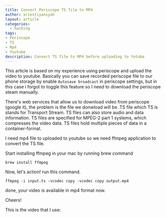 ```yaml
---
title: Convert Periscope TS file to MP4
author: ariestiyansyah
layout: article
categories:
  - hacking
tags:
- Periscope
- TS
- Mp4
- Youtube
description: Convert TS file to MP4 before uploading to Yotube
---
```


This article is based on my experience using periscope and upload the video to youtube. Basically you can save recorded periscope file to our phone storage by enable `Autosave broadcast` in periscope settings, but in this case i forgot to toggle this feature so I need to download the periscope steam manually.

There's web services that allow us to download video from periscope (google it), the problem is the file we donwload will be .TS file which TS is  stands for Transport Stream. TS files can also store audio and data information. TS files are specified for MPEG-2 part 1 systems, which compresses the video data. TS files hold multiple pieces of data in a container-format.

I need mp4 file to uploaded to youtube so we need ffmpeg application to convert the TS file.

Start installing ffmpeg in your mac by running brew command

	brew install ffmpeg

Now, let's action! run this command.

	ffmpeg -i input.ts -vcodec copy -vcodec copy output.mp4
	
done, your video is available in mp4 format now.

Cheers!

This is the video that I use:

<amp-youtube data-videoid="La6OjHdRgOE" layout="responsive" width="480" height="270"></amp-youtube>